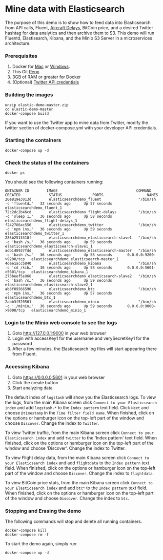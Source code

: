 # Mine data with Elasticsearch
<p align=center>

The purpose of this demo is to show how to feed data into Elasticsearch from API calls, Fluent, [Aircraft Delays](https://www.transtats.bts.gov), BitCoin price, and a desired Twitter hashtag for data analytics and then archive them to S3. This demo will run Fluentd, Elastisearch, Kibana, and the Minio S3 Server in a microservices architecture.

### Prerequisites

1. Docker for [Mac](https://download.docker.com/mac/stable/Docker.dmg) or [Windows](https://download.docker.com/win/stable/InstallDocker.msi).
2. This Git [Repo](https://github.com/rusher81572/elasticsearch-demo/archive/master.zip)
3. 3GB of RAM or greater for Docker
4. (Optional) [Twitter API credentials](https://dev.twitter.com/)

### Building the images
```
unzip elastic-demo-master.zip
cd elastic-demo-master
docker-compose build
```
If you want to use the Twitter app to mine data from Twitter, modify the twitter section of docker-compose.yml with
your developer API credentials.

### Starting the containers

```
docker-compose up -d
```

### Check the status of the containers
```
docker ps
```

You should see the following containers running:

```
ONTAINER ID        IMAGE                                    COMMAND                  CREATED             STATUS              PORTS                    NAMES
20e819e3013d        elasticsearchdemo_fluent                 "/bin/sh -c 'fluentd…"   32 seconds ago      Up 57 seconds                                elasticsearchdemo_fluent_1
72c2dc2b46cd        elasticsearchdemo_flight-delays          "/bin/sh -c 'sleep 1…"   36 seconds ago      Up 58 seconds                                elasticsearchdemo_flight-delays_1
f242786ac556        elasticsearchdemo_twitter                "/bin/sh -c 'npm ins…"   36 seconds ago      Up 59 seconds                                elasticsearchdemo_twitter_1
285b2513310f        elasticsearchdemo_elasticsearch-slave1   "/bin/sh -c 'bash /s…"   36 seconds ago      Up 59 seconds                                elasticsearchdemo_elasticsearch-slave1_1
adb148937fdd        elasticsearchdemo_elasticsearch-master   "/bin/sh -c 'bash /s…"   36 seconds ago      Up 58 seconds       0.0.0.0:9200->9200/tcp   elasticsearchdemo_elasticsearch-master_1
4dee1accb840        elasticsearchdemo_kibana                 "/bin/sh -c 'cd /kib…"   36 seconds ago      Up 58 seconds       0.0.0.0:5601->5601/tcp   elasticsearchdemo_kibana_1
273beef5e868        elasticsearchdemo_elasticsearch-slave2   "/bin/sh -c 'bash /s…"   36 seconds ago      Up 59 seconds                                elasticsearchdemo_elasticsearch-slave2_1
ab3f09566590        elasticsearchdemo_btc                    "/bin/sh -c 'npm ins…"   36 seconds ago      Up 57 seconds                                elasticsearchdemo_btc_1
2abb3f520561        elasticsearchdemo_minio                  "/bin/sh -c './minio…"   36 seconds ago      Up 59 seconds       0.0.0.0:9000->9000/tcp   elasticsearchdemo_minio_1
```

### Login to the Minio web console to see the logs
1. Goto http://127.0.0.1:9000 in your web browser
2. Login with accessKey1 for the username and verySecretKey1 for the password
3. After a few minutes, the Elasticsearch log files will start appearing there from Fluent.


### Accessing Kibana
1. Goto https://0.0.0.0:5601 in your web browser
2. Click the create button
3. Start analyzing data

The default index of ```logstash``` will show you the Elasticsearch logs. To view the logs, from the main Kibana screen click ```Connect to your Elasticsearch index``` and add ```logstash-*``` to the ```Index pattern``` text field. Click ```Next``` and choose ```@timestamp``` in the  ```Time filter field name```. When finished, click on the options or hamburger icon on the top-left part of the window and choose ```Discover```. Change the index to ```Twitter```. 

To view Twitter traffic, from the main Kibana screen click ```Connect to your Elasticsearch index``` and add ```twitter``` to the 'Index pattern' text field. When finished, click on the options or hamburger icon on the top-left part of the window and choose 'Discover'. Change the index to Twitter. 

To view Flight delay data, from the main Kibana screen click ```Connect to your Elasticsearch index``` and add ```flightdata``` to the ```Index pattern``` text field. When finished, click on the options or hamburger icon on the top-left part of the window and choose ```Discover```. Change the index to ```flightdata```. 

To view BitCoin price stats, from the main Kibana screen click ```Connect to your Elasticsearch index``` and add ```btc*``` to the ```Index pattern``` text field. When finished, click on the options or hamburger icon on the top-left part of the window and choose ```Discover```. Change the index to ```btc```. 

### Stopping and Erasing the demo

The following commands will stop and delete all running containers.

```
docker-compose kill
docker-compose rm -f
```

To start the demo again, simply run:
```
docker-compose up -d
```
